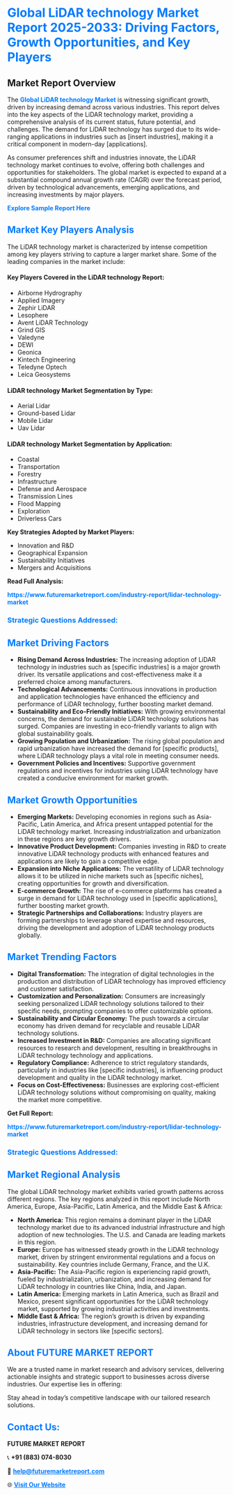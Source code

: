 <h1 style="color: #007BFF;">Global LiDAR technology Market Report 2025-2033: Driving Factors, Growth Opportunities, and Key Players</h1>

<section id="overview">
<h2>Market Report Overview</h2>
<p>The <a href="https://www.futuremarketreport.com/industry-report/lidar-technology-market" style="color: #007BFF; text-decoration: none;"><strong>Global LiDAR technology Market</strong></a> is witnessing significant growth, driven by increasing demand across various industries. This report delves into the key aspects of the LiDAR technology market, providing a comprehensive analysis of its current status, future potential, and challenges. The demand for LiDAR technology has surged due to its wide-ranging applications in industries such as [insert industries], making it a critical component in modern-day [applications].</p>
<p>As consumer preferences shift and industries innovate, the LiDAR technology market continues to evolve, offering both challenges and opportunities for stakeholders. The global market is expected to expand at a substantial compound annual growth rate (CAGR) over the forecast period, driven by technological advancements, emerging applications, and increasing investments by major players.</p>
</section>

<section id="overview">
<p><a href="https://www.futuremarketreport.com/request-sample/reportId=64295" style="color: #007BFF; text-decoration: none;"><strong>Explore Sample Report Here</strong></a></p>
</section>

<section id="key-players">
<h2 style="color: #007BFF;">Market Key Players Analysis</h2>
<p>The LiDAR technology market is characterized by intense competition among key players striving to capture a larger market share. Some of the leading companies in the market include:</p>
<h4>Key Players Covered in the LiDAR technology Report:</h4>
<ul><li>Airborne Hydrography</li><li>Applied Imagery</li><li>Zephir LiDAR</li><li>Lesophere</li><li>Avent LiDAR Technology</li><li>Grind GIS</li><li>Valedyne</li><li>DEWI</li><li>Geonica</li><li>Kintech Engineering</li><li>Teledyne Optech</li><li>Leica Geosystems</li></ul>
<h4>LiDAR technology Market Segmentation by Type:</h4>
<ul><li>Aerial Lidar</li><li>Ground-based Lidar</li><li>Mobile Lidar</li><li>Uav Lidar</li></ul>

<h4>LiDAR technology Market Segmentation by Application:</h4>
<ul><li>Coastal</li><li>Transportation</li><li>Forestry</li><li>Infrastructure</li><li>Defense and Aerospace</li><li>Transmission Lines</li><li>Flood Mapping</li><li>Exploration</li><li>Driverless Cars</li></ul>
<p><strong>Key Strategies Adopted by Market Players:</strong></p>
<ul>
<li>Innovation and R&D</li>
<li>Geographical Expansion</li>
<li>Sustainability Initiatives</li>
<li>Mergers and Acquisitions</li>
</ul>
</section>

<section>
<p><strong>Read Full Analysis: </strong></p><a href="https://www.futuremarketreport.com/industry-report/lidar-technology-market" style="color: #007BFF; text-decoration: none;"><strong>https://www.futuremarketreport.com/industry-report/lidar-technology-market</strong></a>
<h3 style="color: #007BFF;">Strategic Questions Addressed:</h3>
</section>

<section id="driving-factors">
<h2 style="color: #007BFF;">Market Driving Factors</h2>
<ul>
<li><strong>Rising Demand Across Industries:</strong> The increasing adoption of LiDAR technology in industries such as [specific industries] is a major growth driver. Its versatile applications and cost-effectiveness make it a preferred choice among manufacturers.</li>
<li><strong>Technological Advancements:</strong> Continuous innovations in production and application technologies have enhanced the efficiency and performance of LiDAR technology, further boosting market demand.</li>
<li><strong>Sustainability and Eco-Friendly Initiatives:</strong> With growing environmental concerns, the demand for sustainable LiDAR technology solutions has surged. Companies are investing in eco-friendly variants to align with global sustainability goals.</li>
<li><strong>Growing Population and Urbanization:</strong> The rising global population and rapid urbanization have increased the demand for [specific products], where LiDAR technology plays a vital role in meeting consumer needs.</li>
<li><strong>Government Policies and Incentives:</strong> Supportive government regulations and incentives for industries using LiDAR technology have created a conducive environment for market growth.</li>
</ul>
</section>

<section id="growth-opportunities">
<h2 style="color: #007BFF;">Market Growth Opportunities</h2>
<ul>
<li><strong>Emerging Markets:</strong> Developing economies in regions such as Asia-Pacific, Latin America, and Africa present untapped potential for the LiDAR technology market. Increasing industrialization and urbanization in these regions are key growth drivers.</li>
<li><strong>Innovative Product Development:</strong> Companies investing in R&D to create innovative LiDAR technology products with enhanced features and applications are likely to gain a competitive edge.</li>
<li><strong>Expansion into Niche Applications:</strong> The versatility of LiDAR technology allows it to be utilized in niche markets such as [specific niches], creating opportunities for growth and diversification.</li>
<li><strong>E-commerce Growth:</strong> The rise of e-commerce platforms has created a surge in demand for LiDAR technology used in [specific applications], further boosting market growth.</li>
<li><strong>Strategic Partnerships and Collaborations:</strong> Industry players are forming partnerships to leverage shared expertise and resources, driving the development and adoption of LiDAR technology products globally.</li>
</ul>
</section>

<section id="trending-factors">
<h2 style="color: #007BFF;">Market Trending Factors</h2>
<ul>
<li><strong>Digital Transformation:</strong> The integration of digital technologies in the production and distribution of LiDAR technology has improved efficiency and customer satisfaction.</li>
<li><strong>Customization and Personalization:</strong> Consumers are increasingly seeking personalized LiDAR technology solutions tailored to their specific needs, prompting companies to offer customizable options.</li>
<li><strong>Sustainability and Circular Economy:</strong> The push towards a circular economy has driven demand for recyclable and reusable LiDAR technology solutions.</li>
<li><strong>Increased Investment in R&D:</strong> Companies are allocating significant resources to research and development, resulting in breakthroughs in LiDAR technology technology and applications.</li>
<li><strong>Regulatory Compliance:</strong> Adherence to strict regulatory standards, particularly in industries like [specific industries], is influencing product development and quality in the LiDAR technology market.</li>
<li><strong>Focus on Cost-Effectiveness:</strong> Businesses are exploring cost-efficient LiDAR technology solutions without compromising on quality, making the market more competitive.</li>
</ul>
</section>

<section>
<p><strong>Get Full Report: </strong></p><a href="https://www.futuremarketreport.com/industry-report/lidar-technology-market" style="color: #007BFF; text-decoration: none;"><strong>https://www.futuremarketreport.com/industry-report/lidar-technology-market</strong></a>
<h3 style="color: #007BFF;">Strategic Questions Addressed:</h3>
</section>


<section id="regional-analysis">
<h2 style="color: #007BFF;">Market Regional Analysis</h2>
<p>The global LiDAR technology market exhibits varied growth patterns across different regions. The key regions analyzed in this report include North America, Europe, Asia-Pacific, Latin America, and the Middle East & Africa:</p>
<ul>
<li><strong>North America:</strong> This region remains a dominant player in the LiDAR technology market due to its advanced industrial infrastructure and high adoption of new technologies. The U.S. and Canada are leading markets in this region.</li>
<li><strong>Europe:</strong> Europe has witnessed steady growth in the LiDAR technology market, driven by stringent environmental regulations and a focus on sustainability. Key countries include Germany, France, and the U.K.</li>
<li><strong>Asia-Pacific:</strong> The Asia-Pacific region is experiencing rapid growth, fueled by industrialization, urbanization, and increasing demand for LiDAR technology in countries like China, India, and Japan.</li>
<li><strong>Latin America:</strong> Emerging markets in Latin America, such as Brazil and Mexico, present significant opportunities for the LiDAR technology market, supported by growing industrial activities and investments.</li>
<li><strong>Middle East & Africa:</strong> The region’s growth is driven by expanding industries, infrastructure development, and increasing demand for LiDAR technology in sectors like [specific sectors].</li>
</ul>
</section>

<footer>
<h2 style="color: #007BFF;">About FUTURE MARKET REPORT</h2>
<p>We are a trusted name in market research and advisory services, delivering actionable insights and strategic support to businesses across diverse industries. Our expertise lies in offering:</p>

<p>Stay ahead in today’s competitive landscape with our tailored research solutions.</p>

<h2 style="color: #007BFF;">Contact Us:</h2>
<p><strong>FUTURE MARKET REPORT</strong></p>
<p>📞 <strong>+91 (883) 074-8030</strong></p>
<p>📧 <strong><a href="mailto:help@futuremarketreport.com" style="color: #007BFF;">help@futuremarketreport.com</a></strong></p>
<p>🌐 <strong><a href="https://www.futuremarketreport.com/" style="color: #007BFF;">Visit Our Website</a></strong></p>
</footer>